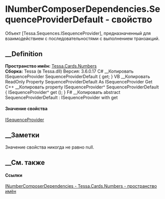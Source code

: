 # INumberComposerDependencies.SequenceProviderDefault - свойство
Объект [Tessa.Sequences.ISequenceProvider], предназначенный для
взаимодействием с последовательностями с выполнением транзакций.
## __Definition
 **Пространство имён:** [Tessa.Cards.Numbers](N_Tessa_Cards_Numbers.htm)  
 **Сборка:** Tessa (в Tessa.dll) Версия: 3.6.0.17
C# __Копировать
    ISequenceProvider SequenceProviderDefault { get; }
VB __Копировать
     ReadOnly Property SequenceProviderDefault As ISequenceProvider
    	Get
C++ __Копировать
    property ISequenceProvider^ SequenceProviderDefault {
    	ISequenceProvider^ get ();
    }
F# __Копировать
     abstract SequenceProviderDefault : ISequenceProvider with get
#### Значение свойства
[ISequenceProvider](T_Tessa_Sequences_ISequenceProvider.htm)
##  __Заметки
Значение свойства никогда не равно null.
## __См. также
#### Ссылки
[INumberComposerDependencies -
](T_Tessa_Cards_Numbers_INumberComposerDependencies.htm)
[Tessa.Cards.Numbers - пространство имён](N_Tessa_Cards_Numbers.htm)
